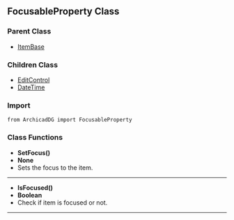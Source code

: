 ## FocusableProperty Class

### Parent Class
* [ItemBase](ItemBase.md)

### Children Class
* [EditControl](../m_edit_control/EditControl.md)
* [DateTime](../m_date_time/DateTime.md)

### Import
```
from ArchicadDG import FocusableProperty
``` 

### Class Functions

* **SetFocus()**
* **None**
* Sets the focus to the item.
-----

* **IsFocused()**
* **Boolean**
* Check if item is focused or not.
-----
